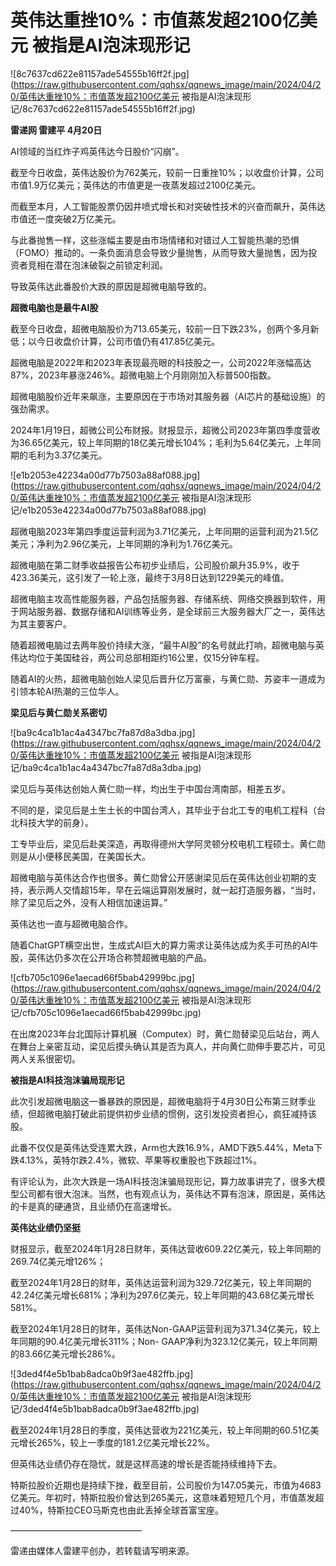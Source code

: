 # 英伟达重挫10%：市值蒸发超2100亿美元 被指是AI泡沫现形记

![8c7637cd622e81157ade54555b16ff2f.jpg](https://raw.githubusercontent.com/qqhsx/qqnews_image/main/2024/04/20/英伟达重挫10%：市值蒸发超2100亿美元 被指是AI泡沫现形记/8c7637cd622e81157ade54555b16ff2f.jpg)

**雷递网 雷建平 4月20日**

AI领域的当红炸子鸡英伟达今日股价“闪崩”。

截至今日收盘，英伟达股价为762美元，较前一日重挫10%；以收盘价计算，公司市值1.9万亿美元；英伟达的市值更是一夜蒸发超过2100亿美元。

而截至本月，人工智能股票仍因井喷式增长和对突破性技术的兴奋而飙升，英伟达市值还一度突破2万亿美元。

与此番抛售一样，这些涨幅主要是由市场情绪和对错过人工智能热潮的恐惧（FOMO）推动的。一条负面消息会导致少量抛售，从而导致大量抛售，因为投资者竞相在潜在泡沫破裂之前锁定利润。

导致英伟达此番股价大跌的原因是超微电脑导致的。

**超微电脑也是最牛AI股**

截至今日收盘，超微电脑股价为713.65美元，较前一日下跌23%，创两个多月新低；以今日收盘价计算，公司市值仍有417.85亿美元。

超微电脑是2022年和2023年表现最亮眼的科技股之一，公司2022年涨幅高达87%，2023年暴涨246%。超微电脑上个月刚刚加入标普500指数。

超微电脑股价近年来飙涨，主要原因在于市场对其服务器（AI芯片的基础设施）的强劲需求。

2024年1月19日，超微公司公布财报。财报显示，超微公司2023年第四季度营收为36.65亿美元，较上年同期的18亿美元增长104%；毛利为5.64亿美元，上年同期的毛利为3.37亿美元。

![e1b2053e42234a00d77b7503a88af088.jpg](https://raw.githubusercontent.com/qqhsx/qqnews_image/main/2024/04/20/英伟达重挫10%：市值蒸发超2100亿美元 被指是AI泡沫现形记/e1b2053e42234a00d77b7503a88af088.jpg)

超微电脑2023年第四季度运营利润为3.71亿美元，上年同期的运营利润为21.5亿美元；净利为2.96亿美元，上年同期的净利为1.76亿美元。

超微电脑在第二财季收益报告公布初步业绩后，公司股价飙升35.9%，收于423.36美元，这引发了一轮上涨，最终于3月8日达到1229美元的峰值。

超微电脑主攻高性能服务器，产品包括服务器、存储系统、网络交换器到软件，用于网站服务器、数据存储和AI训练等业务，是全球前三大服务器大厂之一，英伟达为其主要客户。

随着超微电脑过去两年股价持续大涨，“最牛AI股”的名号就此打响，超微电脑与英伟达均位于美国硅谷，两公司总部相距约16公里，仅15分钟车程。

随着AI的火热，超微电脑创始人梁见后晋升亿万富豪，与黄仁勋、苏姿丰一道成为引领本轮AI热潮的三位华人。

**梁见后与黄仁勋关系密切**

![ba9c4ca1b1ac4a4347bc7fa87d8a3dba.jpg](https://raw.githubusercontent.com/qqhsx/qqnews_image/main/2024/04/20/英伟达重挫10%：市值蒸发超2100亿美元 被指是AI泡沫现形记/ba9c4ca1b1ac4a4347bc7fa87d8a3dba.jpg)

梁见后与英伟达创始人黄仁勋一样，均出生于中国台湾南部，相差五岁。

不同的是，梁见后是土生土长的中国台湾人，其毕业于台北工专的电机工程科（台北科技大学的前身）。

工专毕业后，梁见后赴美深造，再取得德州大学阿灵顿分校电机工程硕士。黄仁勋则是从小便移民美国，在美国长大。

超微电脑与英伟达合作也很多。黄仁勋曾公开感谢梁见后在英伟达创业初期的支持，表示两人交情超15年，早在云端运算刚发展时，就一起打造服务器，“当时，除了梁见后之外，没有人相信加速运算。”

英伟达也一直与超微电脑合作。

随着ChatGPT横空出世，生成式AI巨大的算力需求让英伟达成为炙手可热的AI牛股，英伟达仍多次在公开场合称赞超微电脑的产品。

![cfb705c1096e1aecad66f5bab42999bc.jpg](https://raw.githubusercontent.com/qqhsx/qqnews_image/main/2024/04/20/英伟达重挫10%：市值蒸发超2100亿美元 被指是AI泡沫现形记/cfb705c1096e1aecad66f5bab42999bc.jpg)

在出席2023年台北国际计算机展（Computex）时，黄仁勋替梁见后站台，两人在舞台上亲密互动，梁见后摸头确认其是否为真人，并向黄仁勋伸手要芯片，可见两人关系很密切。

**被指是AI科技泡沫骗局现形记**

此次引发超微电脑这一番暴跌的原因是，超微电脑将于4月30日公布第三财季业绩，但超微电脑打破此前提供初步业绩的惯例，这引发投资者担心，疯狂减持该股。

此番不仅仅是英伟达受连累大跌，Arm也大跌16.9%，AMD下跌5.44%，Meta下跌4.13%，英特尔跌2.4%，微软、苹果等权重股也下跌超过1%。

有评论认为，此次大跌是一场AI科技泡沫骗局现形记，算力故事讲完了，很多大模型公司都有很大泡沫。当然，也有观点认为，英伟达不算有泡沫，原因是，英伟达的卡是真的硬通货，且业绩仍在高速增长。

**英伟达业绩仍坚挺**

财报显示，截至2024年1月28日财年，英伟达营收609.22亿美元，较上年同期的269.74亿美元增126%；

截至2024年1月28日的财年，英伟达运营利润为329.72亿美元，较上年同期的42.24亿美元增长681%；净利为297.6亿美元，较上年同期的43.68亿美元增长581%。

截至2024年1月28日的财年，英伟达Non-GAAP运营利润为371.34亿美元，较上年同期的90.4亿美元增长311%；Non-
GAAP净利为323.12亿美元，较上年同期的83.66亿美元增长286%。

![3ded4f4e5b1bab8adca0b9f3ae482ffb.jpg](https://raw.githubusercontent.com/qqhsx/qqnews_image/main/2024/04/20/英伟达重挫10%：市值蒸发超2100亿美元 被指是AI泡沫现形记/3ded4f4e5b1bab8adca0b9f3ae482ffb.jpg)

截至2024年1月28日的季度，英伟达营收为221亿美元，较上年同期的60.51亿美元增长265%，较上一季度的181.2亿美元增长22%。

但英伟达业绩仍存在隐忧，就是这样高速的增长是否能持续维持下去。

特斯拉股价近期也是持续下挫，截至目前，公司股价为147.05美元，市值为4683亿美元。年初时，特斯拉股价曾达到265美元，这意味着短短几个月，市值蒸发超过40%，特斯拉CEO马斯克也由此丢掉全球首富宝座。

———————————————

雷递由媒体人雷建平创办，若转载请写明来源。

